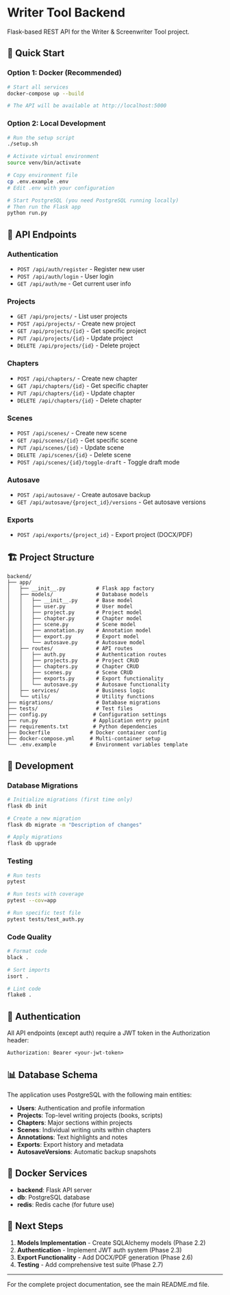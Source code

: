 # Writer Tool Backend

Flask-based REST API for the Writer & Screenwriter Tool project.

## 🚀 Quick Start

### Option 1: Docker (Recommended)
```bash
# Start all services
docker-compose up --build

# The API will be available at http://localhost:5000
```

### Option 2: Local Development
```bash
# Run the setup script
./setup.sh

# Activate virtual environment
source venv/bin/activate

# Copy environment file
cp .env.example .env
# Edit .env with your configuration

# Start PostgreSQL (you need PostgreSQL running locally)
# Then run the Flask app
python run.py
```

## 📡 API Endpoints

### Authentication
- `POST /api/auth/register` - Register new user
- `POST /api/auth/login` - User login
- `GET /api/auth/me` - Get current user info

### Projects
- `GET /api/projects/` - List user projects
- `POST /api/projects/` - Create new project
- `GET /api/projects/{id}` - Get specific project
- `PUT /api/projects/{id}` - Update project
- `DELETE /api/projects/{id}` - Delete project

### Chapters
- `POST /api/chapters/` - Create new chapter
- `GET /api/chapters/{id}` - Get specific chapter
- `PUT /api/chapters/{id}` - Update chapter
- `DELETE /api/chapters/{id}` - Delete chapter

### Scenes
- `POST /api/scenes/` - Create new scene
- `GET /api/scenes/{id}` - Get specific scene
- `PUT /api/scenes/{id}` - Update scene
- `DELETE /api/scenes/{id}` - Delete scene
- `POST /api/scenes/{id}/toggle-draft` - Toggle draft mode

### Autosave
- `POST /api/autosave/` - Create autosave backup
- `GET /api/autosave/{project_id}/versions` - Get autosave versions

### Exports
- `POST /api/exports/{project_id}` - Export project (DOCX/PDF)

## 🏗️ Project Structure

```
backend/
├── app/
│   ├── __init__.py          # Flask app factory
│   ├── models/              # Database models
│   │   ├── __init__.py      # Base model
│   │   ├── user.py          # User model
│   │   ├── project.py       # Project model
│   │   ├── chapter.py       # Chapter model
│   │   ├── scene.py         # Scene model
│   │   ├── annotation.py    # Annotation model
│   │   ├── export.py        # Export model
│   │   └── autosave.py      # Autosave model
│   ├── routes/              # API routes
│   │   ├── auth.py          # Authentication routes
│   │   ├── projects.py      # Project CRUD
│   │   ├── chapters.py      # Chapter CRUD
│   │   ├── scenes.py        # Scene CRUD
│   │   ├── exports.py       # Export functionality
│   │   └── autosave.py      # Autosave functionality
│   ├── services/            # Business logic
│   └── utils/               # Utility functions
├── migrations/              # Database migrations
├── tests/                   # Test files
├── config.py               # Configuration settings
├── run.py                  # Application entry point
├── requirements.txt        # Python dependencies
├── Dockerfile             # Docker container config
├── docker-compose.yml     # Multi-container setup
└── .env.example           # Environment variables template
```

## 🔧 Development

### Database Migrations
```bash
# Initialize migrations (first time only)
flask db init

# Create a new migration
flask db migrate -m "Description of changes"

# Apply migrations
flask db upgrade
```

### Testing
```bash
# Run tests
pytest

# Run tests with coverage
pytest --cov=app

# Run specific test file
pytest tests/test_auth.py
```

### Code Quality
```bash
# Format code
black .

# Sort imports
isort .

# Lint code
flake8 .
```

## 🔐 Authentication

All API endpoints (except auth) require a JWT token in the Authorization header:
```
Authorization: Bearer <your-jwt-token>
```

## 📊 Database Schema

The application uses PostgreSQL with the following main entities:
- **Users**: Authentication and profile information
- **Projects**: Top-level writing projects (books, scripts)
- **Chapters**: Major sections within projects
- **Scenes**: Individual writing units within chapters
- **Annotations**: Text highlights and notes
- **Exports**: Export history and metadata
- **AutosaveVersions**: Automatic backup snapshots

## 🐳 Docker Services

- **backend**: Flask API server
- **db**: PostgreSQL database
- **redis**: Redis cache (for future use)

## 📝 Next Steps

1. **Models Implementation** - Create SQLAlchemy models (Phase 2.2)
2. **Authentication** - Implement JWT auth system (Phase 2.3)
3. **Export Functionality** - Add DOCX/PDF generation (Phase 2.6)
4. **Testing** - Add comprehensive test suite (Phase 2.7)

---

For the complete project documentation, see the main README.md file.
